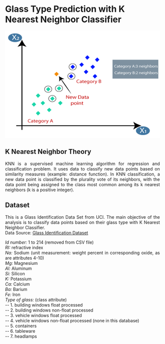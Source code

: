 # Glass Type Prediction with K Nearest Neighbor Classifier

<img src="/image.png" width="1000" height="350" />
<div align="justify">

## K Nearest Neighbor Theory
KNN is a supervised machine learning algorithm for regression and classification problem. It uses data to classify new data points based on similarity measures (example: distance function). In KNN classification, a new data point is classified by the plurality vote of its neighbors, with the data point being assigned to the class most common among its k nearest neighbors (k is a positive integer). 

## Dataset
This is a Glass Identification Data Set from UCI. The main objective of the analysis is to classify data points based on their glass type with K Nearest Neighbor Classifier.<br />
Data Source: [Glass Identification Dataset](https://archive.ics.uci.edu/ml/datasets/Glass+Identification)<br />

*Id number:* 1 to 214 (removed from CSV file)<br />
*RI:* refractive index<br />
*Na:* Sodium (unit measurement: weight percent in corresponding oxide, as are attributes 4-10)<br />
*Mg:* Magnesium<br />
*Al:* Aluminum<br />
*Si:* Silicon<br />
*K:* Potassium<br />
*Ca:* Calcium<br />
*Ba:* Barium<br />
*Fe:* Iron<br />
*Type of glass:* (class attribute)<br />
-- 1. building windows float processed <br />
-- 2. building windows non-float processed<br />
-- 3. vehicle windows float processed<br />
-- 4. vehicle windows non-float processed (none in this database)<br />
-- 5. containers<br />
-- 6. tableware<br />
-- 7. headlamps<br />

</div>

